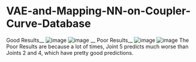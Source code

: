 # VAE-and-Mapping-NN-on-Coupler-Curve-Database
Good Results__
![image](https://user-images.githubusercontent.com/99061771/205497526-314ed47d-9dd5-499c-8789-2e4c8a453c13.png)
![image](https://user-images.githubusercontent.com/99061771/205497577-fec21c54-b8d3-42a5-b702-ad88da65d94f.png) __
Poor Results__
![image](https://user-images.githubusercontent.com/99061771/205497644-65ee577a-790d-41f5-8aa5-bf315a064f1f.png)
![image](https://user-images.githubusercontent.com/99061771/205497698-ff5bdac2-4c19-4950-b2e5-f2ab95ed34d1.png)
The Poor Results are because a lot of times, Joint 5 predicts much worse than Joints 2 and 4, which have pretty good predictions.
